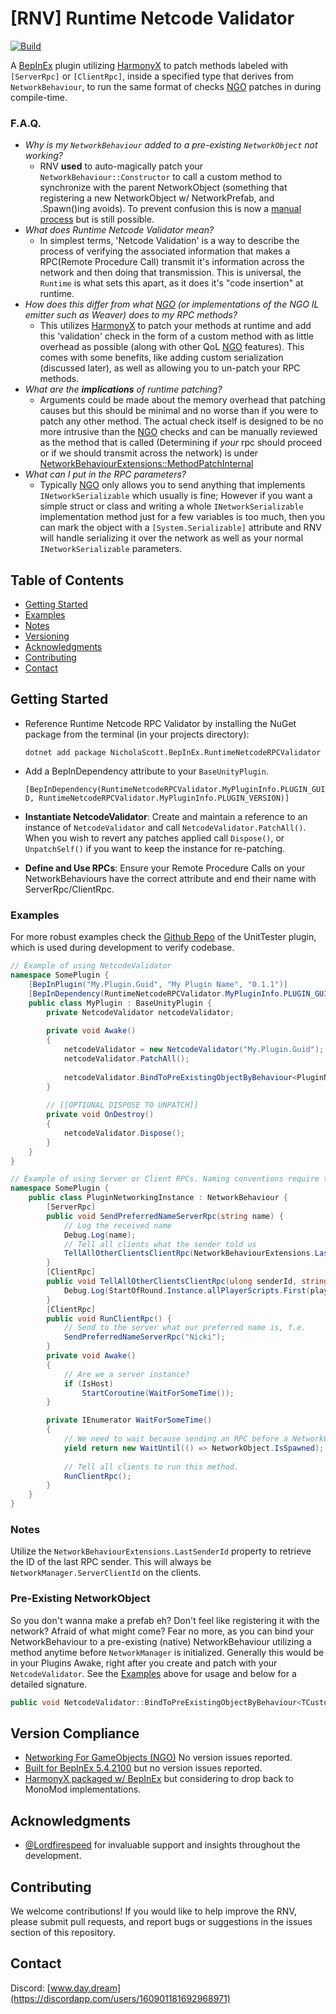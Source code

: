 # [RNV] Runtime Netcode Validator
[![Build](https://github.com/NicholasScott1337/RuntimeNetcodeRPCValidator/actions/workflows/build.yml/badge.svg)](https://github.com/NicholasScott1337/RuntimeNetcodeRPCValidator/actions/workflows/build.yml)

A [BepInEx](#version-compliance) plugin utilizing [HarmonyX](#version-compliance) to patch methods labeled with `[ServerRpc]` or `[ClientRpc]`, inside a specified type that derives from `NetworkBehaviour`, to run the same format of checks [NGO](#version-compliance) patches in during compile-time.

### F.A.Q.

- *Why is my `NetworkBehaviour` added to a pre-existing `NetworkObject` not working?*
    - RNV **used** to auto-magically patch your `NetworkBehaviour::Constructor` to call a custom method  to synchronize with the parent NetworkObject (something that registering a new NetworkObject w/ NetworkPrefab, and .Spawn()ing avoids). To prevent confusion this is now a [manual process](#pre-existing-networkobject) but is still possible.
- *What does Runtime Netcode Validator mean?*
  - In simplest terms, 'Netcode Validation' is a way to describe the process of verifying the associated information that makes a RPC(Remote Procedure Call) transmit it's information across the network and then doing that transmission. This is universal, the `Runtime` is what sets this apart, as it does it's "code insertion" at runtime.
- *How does this differ from what [NGO](#version-compliance) (or implementations of the NGO IL emitter such as Weaver) does to my RPC methods?*
  - This utilizes [HarmonyX](#version-compliance) to patch your methods at runtime and add this 'validation' check in the form of a custom method with as little overhead as possible (along with other QoL [NGO](#version-compliance) features). This comes with some benefits, like adding custom serialization (discussed later), as well as allowing you to un-patch your RPC methods.
- *What are the __implications__ of runtime patching?*
  - Arguments could be made about the memory overhead that patching causes but this should be minimal and no worse than if you were to patch any other method. The actual check itself is designed to be no more intrusive than the [NGO](#version-compliance) checks and can be manually reviewed as the method that is called (Determining if *your* rpc should proceed or if we should transmit across the network) is under [NetworkBehaviourExtensions::MethodPatchInternal](https://github.com/NicholasScott1337/RuntimeNetcodeRPCValidator/blob/main/RuntimeNetcodeRPCValidator/NetworkBehaviourExtensions.cs#L77)
- *What can I put in the RPC parameters?*
  - Typically [NGO](#version-compliance) only allows you to send anything that implements `INetworkSerializable` which usually is fine; However if you want a simple struct or class and writing a whole `INetworkSerializable` implementation method just for a few variables is too much, then you can mark the object with a `[System.Serializable]` attribute and RNV will handle serializing it over the network as well as your normal `INetworkSerializable` parameters.  

## Table of Contents
- [Getting Started](#getting-started)
- [Examples](#examples)
- [Notes](#notes)
- [Versioning](#version-compliance)
- [Acknowledgments](#acknowledgments)
- [Contributing](#contributing)
- [Contact](#contact)

## Getting Started


- Reference Runtime Netcode RPC Validator by installing the NuGet package from the terminal (in your projects directory):

    `dotnet add package NicholaScott.BepInEx.RuntimeNetcodeRPCValidator` 

- Add a BepInDependency  attribute to your `BaseUnityPlugin`.

    `[BepInDependency(RuntimeNetcodeRPCValidator.MyPluginInfo.PLUGIN_GUID, RuntimeNetcodeRPCValidator.MyPluginInfo.PLUGIN_VERSION)]`

- **Instantiate NetcodeValidator**: Create and maintain a reference to an instance of `NetcodeValidator` and call `NetcodeValidator.PatchAll()`. When you wish to revert any patches applied call `Dispose()`, or `UnpatchSelf()` if you want to keep the instance for re-patching.

- **Define and Use RPCs**: Ensure your Remote Procedure Calls on your NetworkBehaviours have the correct attribute and end their name with ServerRpc/ClientRpc.

### Examples

For more robust examples check the [Github Repo](https://github.com/NicholasScott1337/RuntimeNetcodeRPCValidator/tree/main/UnitTester) of the UnitTester plugin, which is used during development to verify codebase.

```csharp
// Example of using NetcodeValidator
namespace SomePlugin {
    [BepInPlugin("My.Plugin.Guid", "My Plugin Name", "0.1.1")]
    [BepInDependency(RuntimeNetcodeRPCValidator.MyPluginInfo.PLUGIN_GUID, RuntimeNetcodeRPCValidator.MyPluginInfo.PLUGIN_VERSION)]
    public class MyPlugin : BaseUnityPlugin {
        private NetcodeValidator netcodeValidator;
        
        private void Awake()
        {
            netcodeValidator = new NetcodeValidator("My.Plugin.Guid");
            netcodeValidator.PatchAll();
            
            netcodeValidator.BindToPreExistingObjectByBehaviour<PluginNetworkingInstance, Terminal>();
        }
        
        // [[OPTIONAL DISPOSE TO UNPATCH]]
        private void OnDestroy()
        {
            netcodeValidator.Dispose();
        }
    }
}
```


```csharp
// Example of using Server or Client RPCs. Naming conventions require the method to end with the corresponding attribute name.
namespace SomePlugin {
    public class PluginNetworkingInstance : NetworkBehaviour {
        [ServerRpc]
        public void SendPreferredNameServerRpc(string name) {
            // Log the received name
            Debug.Log(name);
            // Tell all clients what the sender told us
            TellAllOtherClientsClientRpc(NetworkBehaviourExtensions.LastSenderId, name);
        }
        [ClientRpc]
        public void TellAllOtherClientsClientRpc(ulong senderId, string name) {
            Debug.Log(StartOfRound.Instance.allPlayerScripts.First(playerController => playerController.actualClientId == senderId).playerUsername + " is now " + name);
        }
        [ClientRpc]
        public void RunClientRpc() {
            // Send to the server what our preferred name is, f.e.
            SendPreferredNameServerRpc("Nicki");
        }
        private void Awake()
        {
            // Are we a server instance?
            if (IsHost)
                StartCoroutine(WaitForSomeTime());
        }

        private IEnumerator WaitForSomeTime()
        {
            // We need to wait because sending an RPC before a NetworkObject is spawned results in errors.
            yield return new WaitUntil(() => NetworkObject.IsSpawned);
        
            // Tell all clients to run this method.
            RunClientRpc();
        } 
    }
}
```

### Notes

Utilize the `NetworkBehaviourExtensions.LastSenderId` property to retrieve the ID of the last RPC sender. This will always be `NetworkManager.ServerClientId` on the clients.

### Pre-Existing NetworkObject
So you don't wanna make a prefab eh? Don't feel like registering it with the network? Afraid of what might come? Fear no more, as you can bind your NetworkBehaviour to a pre-existing (native) NetworkBehaviour utilizing a method anytime before `NetworkManager` is initialized. Generally this would be in your Plugins Awake, right after you create and patch with your `NetcodeValidator`. See the [Examples](#examples) above for usage and below for a detailed signature.
```csharp
public void NetcodeValidator::BindToPreExistingObjectByBehaviour<TCustomBehaviour, TNativeBehaviour>()
```

## Version Compliance
- [Networking For GameObjects (NGO)](https://github.com/Unity-Technologies/com.unity.netcode.gameobjects/tree/develop) No version issues reported.
- [Built for BepInEx 5.4.2100](https://github.com/BepInEx/BepInEx) but no version issues reported.
- [HarmonyX packaged w/ BepInEx](https://github.com/BepInEx/HarmonyX/wiki) but considering to drop back to MonoMod implementations.

## Acknowledgments

- [@Lordfirespeed](https://www.discordapp.com/users/290259615059279883) for invaluable support and insights throughout the development.

## Contributing

We welcome contributions! If you would like to help improve the RNV, please submit pull requests, and report bugs or suggestions in the issues section of this repository.

## Contact

Discord: [www.day.dream](https://discordapp.com/users/160901181692968971)